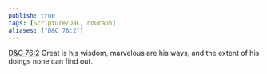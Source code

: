 ```yaml
---
publish: true
tags: [Scripture/DaC, noGraph]
aliases: ["D&C 76:2"]
---
```

[D&C 76:2](https://churchofjesuschrist.org/study/scriptures/dc-testament/dc/76?lang=eng&id=p2#p2) Great is his wisdom, marvelous are his ways, and the extent of his doings none can find out.
